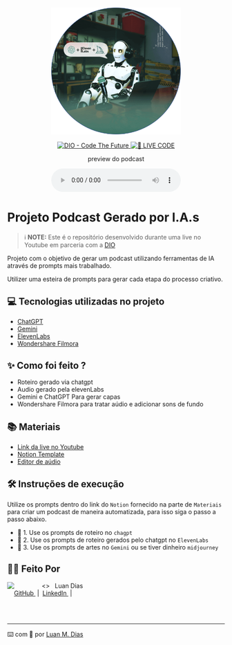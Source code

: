 <p align="center">
<img 
    src="./assets/cover.png"
    width="300"
/>
</p>

<p align="center">
<a href="https://dio.me/">
    <img 
        src="https://img.shields.io/badge/DIO-Code_The_Future-28DA77?logo=youtube" 
        alt="DIO - Code The Future">
</a>
<a href="https://dio.me/">
<img 
    src="https://img.shields.io/badge/🔴_LIVE_CODE-FF5E72" 
    alt="🔴 LIVE CODE">
</a>
</p>

<p align="center">
    preview do podcast
</p>

<div align="center">
    <audio src="output/podcast_editado.MP3" controls title="Podcast editado"></audio>
</div>

# Projeto Podcast Gerado por I.A.s

> ℹ️ **NOTE:** Este é o repositório desenvolvido durante uma live no Youtube em parceria com a [DIO](https://dio.me)

Projeto com o objetivo de gerar um podcast utilizando ferramentas de IA através de prompts mais trabalhado.

Utilizer uma esteira de prompts para gerar cada etapa do processo criativo.

## 💻 Tecnologias utilizadas no projeto

- [ChatGPT](https://chat.openai.com/)
- [Gemini](https://gemini.google.com/app?hl=pt-BR)
- [ElevenLabs](https://beta.elevenlabs.io/)
- [Wondershare Filmora](https://www.wondershare.com.br/)

## ✨ Como foi feito ?

- Roteiro gerado via chatgpt
- Audio gerado pela elevenLabs
- Gemini e ChatGPT Para gerar capas
- Wondershare Filmora para tratar aúdio e adicionar sons de fundo

## 📚 Materiais

- [Link da live no Youtube](https://www.youtube.com)
- [Notion Template](https://www.notion.so/PAS-Podcast-AI-Studio-28574907b45080c58d23f187f8ad0596)
- [Editor de aúdio](https://www.wondershare.com.br/)

## 🛠️ Instruções de execução

Utilize os prompts dentro do link do `Notion` fornecido na parte de `Materiais` para criar um podcast de maneira automatizada, para isso siga o passo a passo abaixo.

- 🤖 1. Use os prompts de roteiro no `chagpt`
- 🤖 2. Use os prompts de roteiro gerados pelo chatgpt no `ElevenLabs`
- 🤖 3. Use os prompts de artes no `Gemini` ou se tiver dinheiro `midjourney`

## 👨‍💻 Feito Por

<p>
    <img 
      align=left 
      margin=10 
      width=80 
      src="https://avatars.githubusercontent.com/u/128598973?v=4"
    />
    <>&nbsp&nbsp&nbspLuan Dias<br>
    &nbsp&nbsp&nbsp
    <a 
        href="https://github.com/luandias19">
        GitHub
    </a>
    &nbsp;|&nbsp;
    <a 
        href="www.linkedin.com/in/luandias19">
        LinkedIn
    </a>
    &nbsp;|&nbsp;
</p>
<br/><br/>
<p>

---

⌨️ com 💜 por [Luan M. Dias](https://github.com/luandias19)
